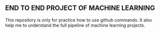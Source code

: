 ## END TO END PROJECT OF MACHINE LEARNING 

This repository is only for practice how to use github commands. It also help me to understand the full pipeline of machine learning projects.